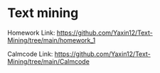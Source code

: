 # Text mining
Homework Link: https://github.com/Yaxin12/Text-Mining/tree/main/homework_1


Calmcode Link: https://github.com/Yaxin12/Text-Mining/tree/main/Calmcode
